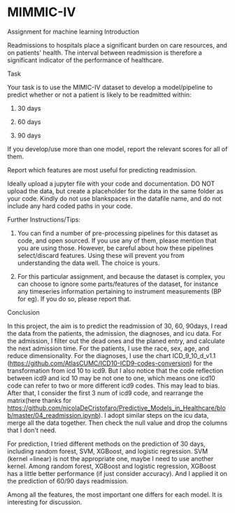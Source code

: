 # MIMMIC-IV
Assignment for machine learning
Introduction

Readmissions to hospitals place a significant burden on care resources, and on patients' health. The interval between readmission is therefore a significant indicator of the performance of healthcare. 

Task

Your task is to use the MIMIC-IV dataset to develop a model/pipeline to predict whether or not a patient is likely to be readmitted within:

1. 30 days

2. 60 days

3. 90 days

If you develop/use more than one model, report the relevant scores for all of them. 

Report which features are most useful for predicting readmission. 

Ideally upload a jupyter file with your code and documentation. DO NOT upload the data, but create a placeholder for the data in the same folder as your code. Kindly do not use blankspaces in the datafile name, and do not include any hard coded paths in your code. 

Further Instructions/Tips:

1. You can find a number of pre-processing pipelines for this dataset as code, and open sourced. If you use any of them, please mention that you are using those. However, be careful about how these pipelines select/discard features. Using these will prevent you from understanding the data well. The choice is yours. 

2. For this particular assignment, and because the dataset is complex, you can choose to ignore some parts/features of the dataset, for instance any timeseries information pertaining to instrument measurements (BP for eg). If you do so, please report that. 


Conclusion

In this project, the aim is to predict the readmission of 30, 60, 90days, I read the data from the patients, the admission, the diagnoses, and icu data. For the admission, I filter out the dead ones and the planed entry, and calculate the next admission time. For the patients, I use the race, sex, age, and reduce dimensionality. For the diagnoses, I use the chart ICD_9_10_d_v1.1 (https://github.com/AtlasCUMC/ICD10-ICD9-codes-conversion) for the transformation from icd 10 to icd9. But I also notice that the code reflection between icd9 and icd 10 may be not one to one, which means one icd10 code can refer to two or more different icd9 codes. This may lead to bias. After that, I consider the first 3 num of icd9 code, and rearrange the matrix(here thanks for https://github.com/nicolaDeCristofaro/Predictive_Models_in_Healthcare/blob/master/04_readmission.ipynb). I adopt similar steps on the icu data, merge all the data together. Then check the null value and drop the columns that I don't need.

For prediction, I tried different methods on the prediction of 30 days, including random forest, SVM, XGBoost, and logistic regression. SVM (kernel =linear) is not the appropriate one, maybe I need to use another kernel. Among random forest, XGBoost and logistic regression, XGBoost has a little better performance (if just consider accuracy). And I applied it on the prediction of 60/90 days readmission. 

Among all the features,  the most important one differs for each model. It is interesting for discussion.
